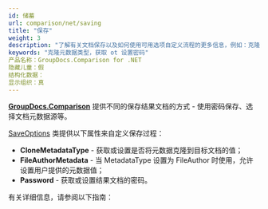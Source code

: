 ```yaml
---
id: 储蓄
url: comparison/net/saving
title: "保存"
weight: 3
description: "了解有关文档保存以及如何使用可用选项自定义流程的更多信息，例如：克隆元数据类型、获取或设置密码等"
keywords: "克隆元数据类型，获取 ot 设置密码"
产品名称：GroupDocs.Comparison for .NET
隐藏儿童：假
结构化数据：
显示组织：真
---
```

**[GroupDocs.Comparison](https://products.groupdocs.com/comparison/net)** 提供不同的保存结果文档的方式 - 使用密码保存、选择文档元数据源等。

[SaveOptions](https://apireference.groupdocs.com/net/comparison/groupdocs.comparison.options/saveoptions) 类提供以下属性来自定义保存过程：

* **CloneMetadataType** - 获取或设置是否将元数据克隆到目标文档的值；
* **FileAuthorMetadata** - 当 MetadataType 设置为 FileAuthor 时使用，允许设置用户提供的元数据值；
* **Password** - 获取或设置结果文档的密码。
      


    


有关详细信息，请参阅以下指南：

